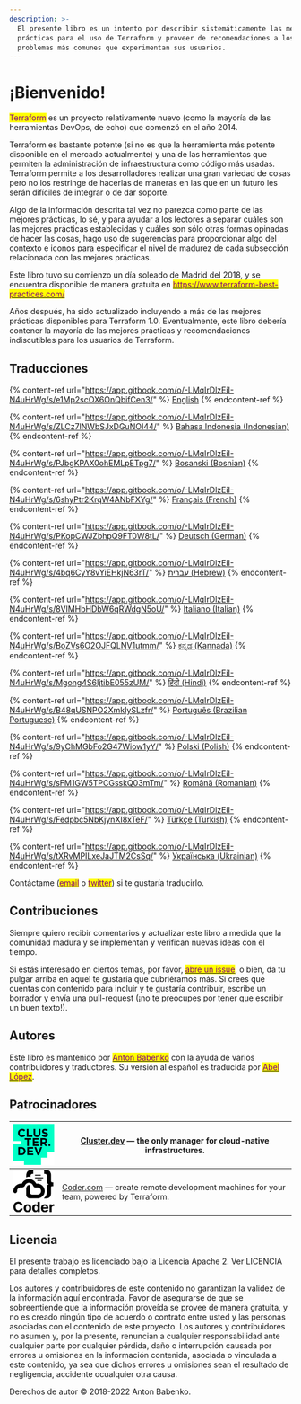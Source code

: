 ```yaml
---
description: >-
  El presente libro es un intento por describir sistemáticamente las mejores
  prácticas para el uso de Terraform y proveer de recomendaciones a los
  problemas más comunes que experimentan sus usuarios.
---
```


# ¡Bienvenido!

<mark style="color:purple;">Terraform</mark> es un proyecto relativamente nuevo (como la mayoría de las herramientas DevOps, de echo) que comenzó en el año 2014.

Terraform es bastante potente (si no es que la herramienta más potente disponible en el mercado actualmente) y una de las herramientas que permiten la administración de infraestructura como código más usadas. Terraform permite a los desarrolladores realizar una gran variedad de cosas pero no los restringe de hacerlas de maneras en las que en un futuro les serán difíciles de integrar o de dar soporte.

Algo de la información descrita tal vez no parezca como parte de las mejores prácticas, lo sé, y para ayudar a los lectores a separar cuáles son las mejores prácticas establecidas y cuáles son sólo otras formas opinadas de hacer las cosas, hago uso de sugerencias para proporcionar algo del contexto e iconos para especificar el nivel de madurez de cada subsección relacionada con las mejores prácticas.

Este libro tuvo su comienzo un día soleado de Madrid del 2018, y se encuentra disponible de manera gratuita en [<mark style="color:purple;">https://www.terraform-best-practices.com/</mark>](https://www.terraform-best-practices.com)

Años después, ha sido actualizado incluyendo a más de las mejores prácticas disponibles para Terraform 1.0. Eventualmente, este libro debería contener la mayoría de las mejores prácticas y recomendaciones indiscutibles para los usuarios de Terraform.

## Traducciones

{% content-ref url="https://app.gitbook.com/o/-LMqIrDlzEiI-N4uHrWg/s/e1Mp2scOX6OnQbifCen3/" %}
[English](https://app.gitbook.com/o/-LMqIrDlzEiI-N4uHrWg/s/e1Mp2scOX6OnQbifCen3/)
{% endcontent-ref %}

{% content-ref url="https://app.gitbook.com/o/-LMqIrDlzEiI-N4uHrWg/s/ZLCz7lNWbSJxDGuNOI44/" %}
[Bahasa Indonesia (Indonesian)](https://app.gitbook.com/o/-LMqIrDlzEiI-N4uHrWg/s/ZLCz7lNWbSJxDGuNOI44/)
{% endcontent-ref %}

{% content-ref url="https://app.gitbook.com/o/-LMqIrDlzEiI-N4uHrWg/s/PJbgKPAX0ohEMLpETpg7/" %}
[Bosanski (Bosnian)](https://app.gitbook.com/o/-LMqIrDlzEiI-N4uHrWg/s/PJbgKPAX0ohEMLpETpg7/)
{% endcontent-ref %}

{% content-ref url="https://app.gitbook.com/o/-LMqIrDlzEiI-N4uHrWg/s/6shyPtr2KrqW4ANbFXYg/" %}
[Français (French)](https://app.gitbook.com/o/-LMqIrDlzEiI-N4uHrWg/s/6shyPtr2KrqW4ANbFXYg/)
{% endcontent-ref %}

{% content-ref url="https://app.gitbook.com/o/-LMqIrDlzEiI-N4uHrWg/s/PKopCWJZbhpQ9FT0W8tL/" %}
[Deutsch (German)](https://app.gitbook.com/o/-LMqIrDlzEiI-N4uHrWg/s/PKopCWJZbhpQ9FT0W8tL/)
{% endcontent-ref %}

{% content-ref url="https://app.gitbook.com/o/-LMqIrDlzEiI-N4uHrWg/s/4bq6CyY8vYiEHkjN63rT/" %}
[עברית (Hebrew)](https://app.gitbook.com/o/-LMqIrDlzEiI-N4uHrWg/s/4bq6CyY8vYiEHkjN63rT/)
{% endcontent-ref %}

{% content-ref url="https://app.gitbook.com/o/-LMqIrDlzEiI-N4uHrWg/s/8VlMHbHDbW6qRWdgN5oU/" %}
[Italiano (Italian)](https://app.gitbook.com/o/-LMqIrDlzEiI-N4uHrWg/s/8VlMHbHDbW6qRWdgN5oU/)
{% endcontent-ref %}

{% content-ref url="https://app.gitbook.com/o/-LMqIrDlzEiI-N4uHrWg/s/BoZVs6O2OJFQLNV1utmm/" %}
[ಕನ್ನಡ (Kannada)](https://app.gitbook.com/o/-LMqIrDlzEiI-N4uHrWg/s/BoZVs6O2OJFQLNV1utmm/)
{% endcontent-ref %}

{% content-ref url="https://app.gitbook.com/o/-LMqIrDlzEiI-N4uHrWg/s/Mgong4S6IjtibE055zUM/" %}
[हिंदी (Hindi)](https://app.gitbook.com/o/-LMqIrDlzEiI-N4uHrWg/s/Mgong4S6IjtibE055zUM/)
{% endcontent-ref %}

{% content-ref url="https://app.gitbook.com/o/-LMqIrDlzEiI-N4uHrWg/s/B48qUSNPO2XmkIySLzfr/" %}
[Português (Brazilian Portuguese)](https://app.gitbook.com/o/-LMqIrDlzEiI-N4uHrWg/s/B48qUSNPO2XmkIySLzfr/)
{% endcontent-ref %}

{% content-ref url="https://app.gitbook.com/o/-LMqIrDlzEiI-N4uHrWg/s/9yChMGbFo2G47Wiow1yY/" %}
[Polski (Polish)](https://app.gitbook.com/o/-LMqIrDlzEiI-N4uHrWg/s/9yChMGbFo2G47Wiow1yY/)
{% endcontent-ref %}

{% content-ref url="https://app.gitbook.com/o/-LMqIrDlzEiI-N4uHrWg/s/sFM1GW5TPCGsskQ03mTm/" %}
[Română (Romanian)](https://app.gitbook.com/o/-LMqIrDlzEiI-N4uHrWg/s/sFM1GW5TPCGsskQ03mTm/)
{% endcontent-ref %}

{% content-ref url="https://app.gitbook.com/o/-LMqIrDlzEiI-N4uHrWg/s/Fedpbc5NbKjynXI8xTeF/" %}
[Türkçe (Turkish)](https://app.gitbook.com/o/-LMqIrDlzEiI-N4uHrWg/s/Fedpbc5NbKjynXI8xTeF/)
{% endcontent-ref %}

{% content-ref url="https://app.gitbook.com/o/-LMqIrDlzEiI-N4uHrWg/s/tXRvMPILxeJaJTM2CsSq/" %}
[Українська (Ukrainian)](https://app.gitbook.com/o/-LMqIrDlzEiI-N4uHrWg/s/tXRvMPILxeJaJTM2CsSq/)
{% endcontent-ref %}

Contáctame ([<mark style="color:purple;">email</mark>](mailto:anton@antonbabenko.com) o [<mark style="color:purple;">twitter</mark>](https://twitter.com/antonbabenko)) si te gustaría traducirlo.

## **Contribuciones**

Siempre quiero recibir comentarios y actualizar este libro a medida que la comunidad madura y se implementan y verifican nuevas ideas con el tiempo.

Si estás interesado en ciertos temas, por favor, [<mark style="color:purple;">abre un issue</mark>](https://github.com/antonbabenko/terraform-best-practices/issues), o bien, da tu pulgar arriba en aquel te gustaría que cubriéramos más. Si crees que cuentas con contenido para incluir y te gustaría contribuir, escribe un borrador y envía una pull-request (¡no te preocupes por tener que escribir un buen texto!).

## **Autores**

Este libro es mantenido por [<mark style="color:purple;">Anton Babenko</mark>](https://github.com/antonbabenko) con la ayuda de varios contribuidores y traductores. Su versión al español es traducida por [<mark style="color:purple;">Abel López</mark>](https://www.linkedin.com/in/abelopz/).

## **Patrocinadores**

| [![](.gitbook/assets/cluster-dev-logo-site.png)](https://cluster.dev) | [Cluster.dev](http://cluster.dev) — the only manager for cloud-native infrastructures.                   |
| --------------------------------------------------------------------- | -------------------------------------------------------------------------------------------------------- |
| [![](.gitbook/assets/coder-logo-for-sponsor.png)](http://coder.com/)  | [Coder.com](http://coder.com/) — create remote development machines for your team, powered by Terraform. |

## **Licencia**

El presente trabajo es licenciado bajo la Licencia Apache 2. Ver LICENCIA para detalles completos.

Los autores y contribuidores de este contenido no garantizan la validez de la información aquí encontrada. Favor de asegurarse de que se sobreentiende que la información proveída se provee de manera gratuita, y no es creado ningún tipo de acuerdo o contrato entre usted y las personas asociadas con el contenido de este proyecto. Los autores y contribuidores no asumen y, por la presente, renuncian a cualquier responsabilidad ante cualquier parte por cualquier pérdida, daño o interrupción causada por errores u omisiones en la información contenida, asociada o vinculada a este contenido, ya sea que dichos errores u omisiones sean el resultado de negligencia, accidente ocualquier otra causa.

Derechos de autor © 2018-2022 Anton Babenko.
